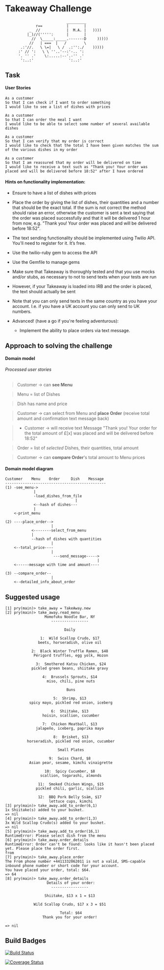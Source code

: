 Takeaway Challenge
==================
```
                            _________
              r==           |       |
           _  //            |  M.A. |   ))))
          |_)//(''''':      |       |
            //  \_____:_____.-------D     )))))
           //   | ===  |   /        \
       .:'//.   \ \=|   \ /  .:'':./    )))))
      :' // ':   \ \ ''..'--:'-.. ':
      '. '' .'    \:.....:--'.-'' .'
       ':..:'                ':..:'

 ```

Task
-----

#### User Stories

```
As a customer
So that I can check if I want to order something
I would like to see a list of dishes with prices

As a customer
So that I can order the meal I want
I would like to be able to select some number of several available dishes

As a customer
So that I can verify that my order is correct
I would like to check that the total I have been given matches the sum of the various dishes in my order

As a customer
So that I am reassured that my order will be delivered on time
I would like to receive a text such as "Thank you! Your order was placed and will be delivered before 18:52" after I have ordered
```

#### Hints on functionality implementation:
  * Ensure to have a list of dishes with prices
  * Place the order by giving the list of dishes, their quantities and a number that should be the exact total. If the sum is not correct the method should raise an error, otherwise the customer is sent a text saying that the order was placed successfully and that it will be delivered 1 hour from now, e.g. "Thank you! Your order was placed and will be delivered before 18:52".
  * The text sending functionality should be implemented using Twilio API. You'll need to register for it. It’s free.
  * Use the twilio-ruby gem to access the API
  * Use the Gemfile to manage gems
  * Make sure that Takeaway is thoroughly tested and that you use mocks and/or stubs, as necessary to not to send texts when your tests are run
  * However, if your Takeaway is loaded into IRB and the order is placed, the text should actually be sent
  * Note that you can only send texts in the same country as you have your account. I.e. if you have a UK account you can only send to UK numbers.

* Advanced! (have a go if you're feeling adventurous):
  * Implement the ability to place orders via text message.

Approach to solving the challenge
-----
#### Domain model

###### Processed user stories

> Customer -> can **see Menu**

> Menu = list of Dishes

> Dish has name and price

> Customer -> can select from Menu and **place Order** (receive total amount and confirmation text message back)

>  - Customer -> will receive text Message "Thank you! Your order for the total amount of £[x] was placed and will be delivered before 18:52"

> Order = list of *selected* Dishes, their quantities, total amount

> Customer -> can **compare Order**'s total amount to Menu prices


#### Domain model diagram

```
Customer    Menu    Order     Dish    Message
----------------------------------------------
(1) -see_menu->
             |
             -load_dishes_from_file
                                |
             <--hash of dishes---            
             |
    <-print_menu

(2) ----place_order-->
                     |
            <--------select_from_menu
            |
            --hash of dishes with quantities
                     |
    <--total_price----
                     |
                      ---send_message----->
                                          |
    <------message with time and amount----

(3) --compare_order--
                     |
    <--detailed_info_about_order              

```


Suggested usage
-----
```
[1] pry(main)> take_away = TakeAway.new
[2] pry(main)> take_away.read_menu
                  Momofuku Noodle Bar, NY
                     -----------------

                           Daily

                1:  Wild Scallop Crudo, $17
               beets, horseradish, olive oil

            2:  Black Winter Truffle Ramen, $48
             Périgord truffles, egg yolk, Hozon

              3:  Smothered Katsu Chicken, $24
            pickled green beans, shiitake gravy

                 4:  Brussels Sprouts, $14
                   miso, chili, pine nuts

                            Buns

                      5:  Shrimp, $13
           spicy mayo, pickled red onion, iceberg

                     6:  Shiitake, $13
                 hoisin, scallion, cucumber

                 7:  Chicken Meatball, $13
              jalapeño, iceberg, paprika mayo

                      8:  Brisket, $13
          horseradish, pickled red onion, cucumber

                        Small Plates

                    9:  Swiss Chard, $8
           Asian pear, sesame, kimchi vinaigrette

                  10:  Spicy Cucumber, $8
                scallion, togarashi, almonds

               11:  Smoked Chicken Wings, $15
              pickled chili, garlic, scallion

               12:  BBQ Pork Belly Ssäm, $17
                    lettuce cups, kimchi
[3] pry(main)> take_away.add_to_order(6,1)
1x Shiitake(s) added to your busket.
=> nil
[4] pry(main)> take_away.add_to_order(1,3)
3x Wild Scallop Crudo(s) added to your busket.
=> nil
[5] pry(main)> take_away.add_to_order(16,1)
RuntimeError: Please select dish from the menu
[6] pry(main)> take_away.order_details
RuntimeError: Order can't be found: looks like it hasn't been placed yet. Please place the order first.
from
[7] pry(main)> take_away.place_order
The From phone number +4411332062011 is not a valid, SMS-capable inbound phone number or short code for your account.
You have placed your order, total: $64.
=> 64
[8] pry(main)> take_away.order_details
                   Details of your order:
                     -----------------

                  Shiitake, $13 x 1 = $13

             Wild Scallop Crudo, $17 x 3 = $51

                         Total: $64
                 Thank you for your order!

=> nil
```

Build Badges
------------------

[![Build Status](https://travis-ci.org/kateloschinina/takeaway-challenge)](https://travis-ci.org/kateloschinina/takeaway-challenge)

[![Coverage Status](https://coveralls.io/repos/github/kateloschinina/takeaway-challenge/badge.svg?branch=master)](https://coveralls.io/github/kateloschinina/takeaway-challenge?branch=master)
